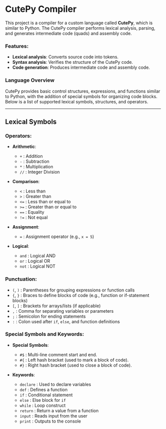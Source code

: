 # CutePy Compiler

This project is a compiler for a custom language called **CutePy**, which is similar to Python. The CutePy compiler performs lexical analysis, parsing, and generates intermediate code (quads) and assembly code.

### Features:
- **Lexical analysis**: Converts source code into tokens.
- **Syntax analysis**: Verifies the structure of the CutePy code.
- **Code generation**: Produces intermediate code and assembly code.

### Language Overview

CutePy provides basic control structures, expressions, and functions similar to Python, with the addition of special symbols for organizing code blocks. Below is a list of supported lexical symbols, structures, and operators.

---

## Lexical Symbols

### **Operators**:

- **Arithmetic**:
  - `+` : Addition
  - `-` : Subtraction
  - `*` : Multiplication
  - `//` : Integer Division

- **Comparison**:
  - `<`  : Less than
  - `>`  : Greater than
  - `<=` : Less than or equal to
  - `>=` : Greater than or equal to
  - `==` : Equality
  - `!=` : Not equal

- **Assignment**:
  - `=` : Assignment operator (e.g., `x = 5`)

- **Logical**:
  - `and` : Logical AND
  - `or`  : Logical OR
  - `not` : Logical NOT

### **Punctuation**:

- `(`, `)` : Parentheses for grouping expressions or function calls
- `{`, `}` : Braces to define blocks of code (e.g., function or if-statement blocks)
- `[`, `]` : Brackets for arrays/lists (if applicable)
- `,`      : Comma for separating variables or parameters
- `;`      : Semicolon for ending statements
- `:`      : Colon used after `if`, `else`, and function definitions

### **Special Symbols and Keywords**:

- **Special Symbols**:
  - `#$`    : Multi-line comment start and end.
  - `#{`    : Left hash bracket (used to mark a block of code).
  - `#}`    : Right hash bracket (used to close a block of code).

- **Keywords**:
  - `declare` : Used to declare variables
  - `def`     : Defines a function
  - `if`      : Conditional statement
  - `else`    : Else block for `if`
  - `while`   : Loop construct
  - `return`  : Return a value from a function
  - `input`   : Reads input from the user
  - `print`   : Outputs to the console
